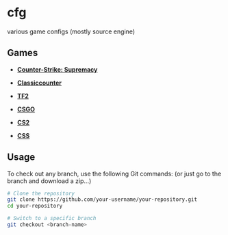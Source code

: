 # cfg
various game configs (mostly source engine)

## Games

- [**Counter-Strike: Supremacy**](https://github.com/Pandaptable/cfg/tree/cs-supremacy)
  
- [**Classiccounter**](https://github.com/Pandaptable/cfg/tree/classiccounter)

- [**TF2**](https://github.com/Pandaptable/cfg/tree/tf2)

- [**CSGO**](https://github.com/Pandaptable/cfg/tree/csgo)

- [**CS2**](https://github.com/Pandaptable/cfg/tree/cs2)

- [**CSS**](https://github.com/Pandaptable/cfg/tree/css)

## Usage

To check out any branch, use the following Git commands:
(or just go to the branch and download a zip...)

```bash
# Clone the repository
git clone https://github.com/your-username/your-repository.git
cd your-repository

# Switch to a specific branch
git checkout <branch-name>
```
